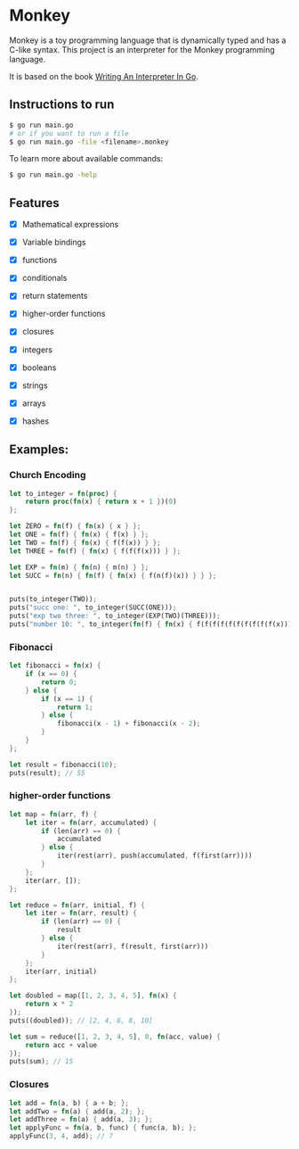 # Monkey

Monkey is a toy programming language that is dynamically typed and has a C-like syntax. This project is an interpreter for the Monkey programming language.

It is based on the book [Writing An Interpreter In Go](https://interpreterbook.com/).

## Instructions to run 
```bash
$ go run main.go
# or if you want to run a file
$ go run main.go -file <filename>.monkey
```

To learn more about available commands:
```bash
$ go run main.go -help
```

## Features
- [x] Mathematical expressions
- [x] Variable bindings
- [x] functions
- [x] conditionals
- [x] return statements
- [x] higher-order functions
- [x] closures
- [x] integers
- [x] booleans
- [x] strings
- [x] arrays
- [x] hashes
  

## Examples:
### Church Encoding
```rust
let to_integer = fn(proc) { 
    return proc(fn(x) { return x + 1 })(0) 
};

let ZERO = fn(f) { fn(x) { x } }; 
let ONE = fn(f) { fn(x) { f(x) } };
let TWO = fn(f) { fn(x) { f(f(x)) } };
let THREE = fn(f) { fn(x) { f(f(f(x))) } };

let EXP = fn(m) { fn(n) { m(n) } };
let SUCC = fn(n) { fn(f) { fn(x) { f(n(f)(x)) } } };


puts(to_integer(TWO));
puts("succ one: ", to_integer(SUCC(ONE)));
puts("exp two three: ", to_integer(EXP(TWO)(THREE)));
puts("number 10: ", to_integer(fn(f) { fn(x) { f(f(f(f(f(f(f(f(f(f(x)))))))))) } }));
```

### Fibonacci
```rust
let fibonacci = fn(x) {
    if (x == 0) {
        return 0;
    } else {
        if (x == 1) {
            return 1;
        } else {
            fibonacci(x - 1) + fibonacci(x - 2);
        }
    }
};

let result = fibonacci(10);
puts(result); // 55
```

### higher-order functions
```rust
let map = fn(arr, f) {
    let iter = fn(arr, accumulated) {
        if (len(arr) == 0) {
            accumulated
        } else {
            iter(rest(arr), push(accumulated, f(first(arr))))
        }
    };
    iter(arr, []);
};

let reduce = fn(arr, initial, f) {
    let iter = fn(arr, result) {
        if (len(arr) == 0) {
            result
        } else {
            iter(rest(arr), f(result, first(arr)))
        }
    };
    iter(arr, initial)
};

let doubled = map([1, 2, 3, 4, 5], fn(x) {
    return x * 2
});
puts((doubled)); // [2, 4, 6, 8, 10]

let sum = reduce([1, 2, 3, 4, 5], 0, fn(acc, value) {
    return acc + value
});
puts(sum); // 15
```

### Closures
```rust
let add = fn(a, b) { a + b; };
let addTwo = fn(a) { add(a, 2); };
let addThree = fn(a) { add(a, 3); };
let applyFunc = fn(a, b, func) { func(a, b); };
applyFunc(3, 4, add); // 7
```